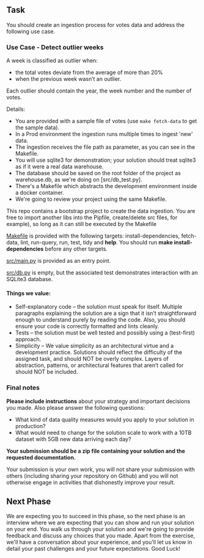 

## Task

You should create an ingestion process for votes data and address the following use case.

### Use Case - Detect outlier weeks

A week is classified as outlier when: 

- the total votes deviate from the average of more than 20%
- when the previous week wasn’t an outlier. 

Each outlier should contain the year, the week number and the number of votes.

Details:
- You are provided with a sample file of votes (use ``make fetch-data`` to get the sample data). 
- In a Prod environment the ingestion runs multiple times to ingest 'new' data.
- The ingestion receives the file path as parameter, as you can see in the Makefile.
- You will use sqlite3 for demonstration; your solution should treat sqlite3 as if it were a real data warehouse.
- The database should be saved on the root folder of the project as warehouse.db, as we're doing on [src/db_test.py].
- There's a Makefile which abstracts the development environment inside a docker container.
- We're going to review your project using the same Makefile.
  
This repo contains a bootstrap project to create the data ingestion.
You are free to import another libs into the Pipfile, create/delete src files, for example), so long as it can still be executed by the Makefile

[Makefile](Makefile) is provided with the following targets: install-dependencies, fetch-data, lint, run-query, run, test, tidy and **help**. You should run **make install-dependencies** before any other targets.

[src/main.py](src/main.py) is provided as an entry point.

[src/db.py](src/db.py) is empty, but the associated test demonstrates interaction with an SQLite3 database.

#### Things we value:
- Self-explanatory code – the solution must speak for itself. Multiple paragraphs explaining the solution are a sign that it isn’t straightforward enough to understand purely by reading the code. Also, you should ensure your code is correctly formatted and lints cleanly.
- Tests – the solution must be well tested and possibly using a (test­-first) approach.
- Simplicity – We value simplicity as an architectural virtue and a development practice. Solutions should reflect the difficulty of the assigned task, and should NOT be overly complex. Layers of abstraction, patterns, or architectural features that aren’t called for should NOT be included.

### Final notes
**Please include instructions** about your strategy and important decisions you made. Also please answer the following questions: 
- What kind of data quality measures would you apply to your solution in production?
- What would need to change for the solution scale to work with a 10TB dataset with 5GB new data arriving each day?

**Your submission should be a zip file containing your solution and the requested documentation.**

Your submission is your own work, you will not share your submission with others (including sharing your repository on Github) and you will not otherwise engage in activities that dishonestly improve your result.

## Next Phase
We are expecting you to succeed in this phase, so the next phase is an interview where we are expecting that you can show and run your solution on your end. 
You walk us through your solution and we're going to provide feedback and discuss any choices that you made.
Apart from the exercise, we'll have a conversation about your experience, and you'll let us know in detail your past challenges and your future expectations. Good Luck!
